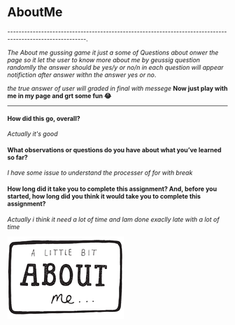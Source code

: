 # AboutMe
----------------------------------------------------------------------------------------------------------.

*The About me gussing game it just a some of Questions about onwer the page so it let the user to know more about me by geussig question randomlly the answer should be yes/y or no/n in each question will appear notifiction after answer withn the answer yes or no*.


*the true answer of user will graded in final with messege*
**Now just play with me in my page and grt some fun :joy:**

-------------------------------------------------------------------------------------------------------

#### How did this go, overall? 
 *Actually it's good*
#### What observations or questions do you have about what you’ve learned so far?
*I have some issue to understand the processer of for with break*
#### How long did it take you to complete this assignment? And, before you started, how long did you think it would take you to complete this assignment?
*Actually i think it  need a lot of time and Iam  done exaclly late with a lot of time*


![aboutme](img/aboutme.png)